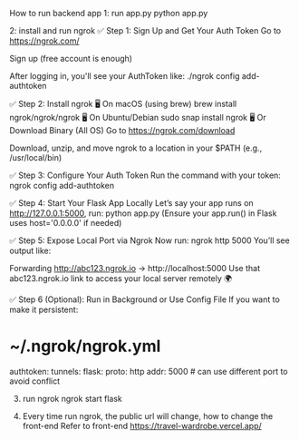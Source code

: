How to run backend app
1: run app.py
python app.py

2: install and run ngrok
✅ Step 1: Sign Up and Get Your Auth Token
Go to https://ngrok.com/

Sign up (free account is enough)

After logging in, you'll see your AuthToken like:
./ngrok config add-authtoken <your-token>

✅ Step 2: Install ngrok
🖥️ On macOS (using brew)
brew install ngrok/ngrok/ngrok
🖥️ On Ubuntu/Debian
sudo snap install ngrok
🖥️ Or Download Binary (All OS)
Go to https://ngrok.com/download

Download, unzip, and move ngrok to a location in your $PATH (e.g., /usr/local/bin)

✅ Step 3: Configure Your Auth Token
Run the command with your token:
ngrok config add-authtoken <your-ngrok-token>

✅ Step 4: Start Your Flask App Locally
Let’s say your app runs on http://127.0.0.1:5000, run:
python app.py
(Ensure your app.run() in Flask uses host='0.0.0.0' if needed)

✅ Step 5: Expose Local Port via Ngrok
Now run:
ngrok http 5000
You’ll see output like:

Forwarding http://abc123.ngrok.io -> http://localhost:5000
Use that abc123.ngrok.io link to access your local server remotely 🌍

✅ Step 6 (Optional): Run in Background or Use Config File
If you want to make it persistent:

# ~/.ngrok/ngrok.yml
authtoken: <your-token>
tunnels:
  flask:
    proto: http
    addr: 5000     # can use different port to avoid conflict

3. run ngrok
ngrok start flask

4. Every time run ngrok, the public url will change, how to change the front-end
Refer to front-end
https://travel-wardrobe.vercel.app/
